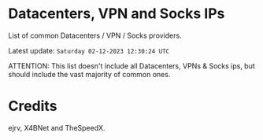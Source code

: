 # Datacenters, VPN and Socks IPs
 
List of common Datacenters / VPN / Socks providers. 

Latest update: `Saturday 02-12-2023 12:30:24 UTC` 

ATTENTION: This list doesn't include all Datacenters, VPNs & Socks ips, 
but should include the vast majority of common ones.

# Credits
ejrv, X4BNet and TheSpeedX.
